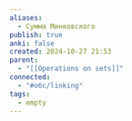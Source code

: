 ```yaml
---
aliases:
  - Сумма Минковского
publish: true
anki: false
created: 2024-10-27 21:53
parent:
  - "[[Operations on sets]]"
connected:
  - "#обс/linking"
tags:
  - empty
---
```

